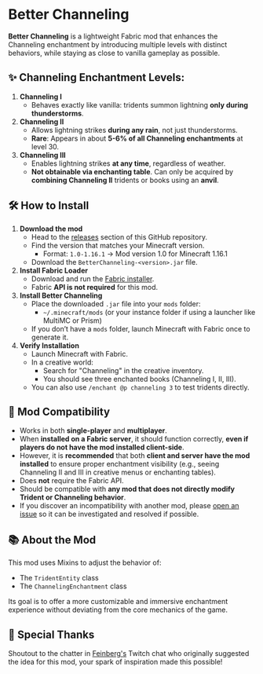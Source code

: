 # Better Channeling

**Better Channeling** is a lightweight Fabric mod that enhances the Channeling enchantment by introducing multiple levels with distinct behaviors, while staying as close to vanilla gameplay as possible.

## ✨ Channeling Enchantment Levels:

1. **Channeling I** 
    - Behaves exactly like vanilla: tridents summon lightning **only during thunderstorms**.
2. **Channeling II**
    - Allows lightning strikes **during any rain**, not just thunderstorms.
    - **Rare**: Appears in about **5-6% of all Channeling enchantments** at level 30.
3. **Channeling III**
    - Enables lightning strikes **at any time**, regardless of weather.
    - **Not obtainable via enchanting table**. Can only be acquired by **combining Channeling II** tridents or books using an **anvil**.

## 🛠️ How to Install
1. **Download the mod**
    - Head to the [releases](https://github.com/MaxTKB/BetterChanneling/releases) section of this GitHub repository.
   - Find the version that matches your Minecraft version.
     - Format: `1.0-1.16.1` → Mod version 1.0 for Minecraft 1.16.1
   - Download the `BetterChanneling-<version>.jar` file.
2. **Install Fabric Loader**
    - Download and run the [Fabric installer](https://fabricmc.net/use/installer/).
    - Fabric **API is not required** for this mod.
3. **Install Better Channeling**
   - Place the downloaded `.jar` file into your `mods` folder:
     - `~/.minecraft/mods` (or your instance folder if using a launcher like MultiMC or Prism)
   - If you don’t have a `mods` folder, launch Minecraft with Fabric once to generate it.
4. **Verify Installation**
   - Launch Minecraft with Fabric.
   - In a creative world:
      - Search for "Channeling" in the creative inventory.
      - You should see three enchanted books (Channeling I, II, III).
   - You can also use `/enchant @p channeling 3` to test tridents directly.

## 🧪 Mod Compatibility

- Works in both **single-player** and **multiplayer**.
- When **installed on a Fabric server**, it should function correctly, **even if players do not have the mod installed client-side**.
- However, it is **recommended** that both **client and server have the mod installed** to ensure proper enchantment visibility (e.g., seeing Channeling II and III in creative menus or enchanting tables).
- Does **not** require the Fabric API.
- Should be compatible with **any mod that does not directly modify Trident or Channeling behavior**.
- If you discover an incompatibility with another mod, please [open an issue](https://github.com/MaxTKB/BetterChanneling/issues) so it can be investigated and resolved if possible.
## 📚 About the Mod

This mod uses Mixins to adjust the behavior of:
- The `TridentEntity` class
- The `ChannelingEnchantment` class

Its goal is to offer a more customizable and immersive enchantment experience without deviating from the core mechanics of the game.

## 🙌 Special Thanks
Shoutout to the chatter in [Feinberg's](https://www.twitch.tv/feinberg) Twitch chat who originally suggested the idea for this mod, your spark of inspiration made this possible!